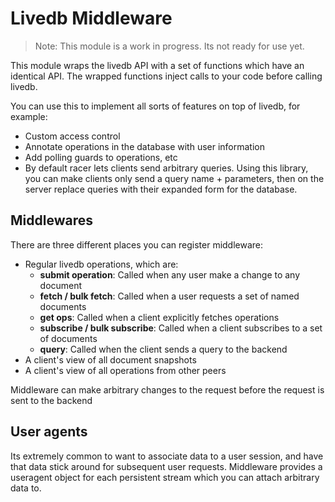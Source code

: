 # Livedb Middleware

> Note: This module is a work in progress. Its not ready for use yet.

This module wraps the livedb API with a set of functions which have an
identical API. The wrapped functions inject calls to your code before calling
livedb.

You can use this to implement all sorts of features on top of livedb, for example:

- Custom access control
- Annotate operations in the database with user information
- Add polling guards to operations, etc
- By default racer lets clients send arbitrary queries. Using this library, you
can make clients only send a query name + parameters, then on the server
replace queries with their expanded form for the database.

## Middlewares

There are three different places you can register middleware:

- Regular livedb operations, which are:
  - **submit operation**: Called when any user make a change to any document
  - **fetch / bulk fetch**: Called when a user requests a set of named documents
  - **get ops**: Called when a client explicitly fetches operations
  - **subscribe / bulk subscribe**: Called when a client subscribes to a set of documents
  - **query**: Called when the client sends a query to the backend
- A client's view of all document snapshots
- A client's view of all operations from other peers

Middleware can make arbitrary changes to the request before the request is sent to the backend


## User agents

Its extremely common to want to associate data to a user session, and have that
data stick around for subsequent user requests. Middleware provides a useragent
object for each persistent stream which you can attach arbitrary data to.




